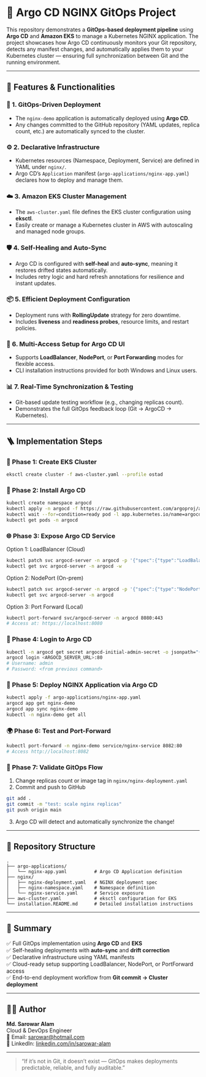 # 🚀 Argo CD NGINX GitOps Project

This repository demonstrates a **GitOps-based deployment pipeline** using **Argo CD** and **Amazon EKS** to manage a Kubernetes NGINX application. The project showcases how Argo CD continuously monitors your Git repository, detects any manifest changes, and automatically applies them to your Kubernetes cluster — ensuring full synchronization between Git and the running environment.

---

## 🌟 Features & Functionalities

### 🧩 1. GitOps-Driven Deployment
- The `nginx-demo` application is automatically deployed using **Argo CD**.
- Any changes committed to the GitHub repository (YAML updates, replica count, etc.) are automatically synced to the cluster.

### ⚙️ 2. Declarative Infrastructure
- Kubernetes resources (Namespace, Deployment, Service) are defined in YAML under `nginx/`.
- Argo CD’s `Application` manifest (`argo-applications/nginx-app.yaml`) declares how to deploy and manage them.

### ☁️ 3. Amazon EKS Cluster Management
- The `aws-cluster.yaml` file defines the EKS cluster configuration using **eksctl**.
- Easily create or manage a Kubernetes cluster in AWS with autoscaling and managed node groups.

### 🛡️ 4. Self-Healing and Auto-Sync
- Argo CD is configured with **self-heal** and **auto-sync**, meaning it restores drifted states automatically.
- Includes retry logic and hard refresh annotations for resilience and instant updates.

### 📦 5. Efficient Deployment Configuration
- Deployment runs with **RollingUpdate** strategy for zero downtime.
- Includes **liveness** and **readiness probes**, resource limits, and restart policies.

### 🧰 6. Multi-Access Setup for Argo CD UI
- Supports **LoadBalancer**, **NodePort**, or **Port Forwarding** modes for flexible access.
- CLI installation instructions provided for both Windows and Linux users.

### 📊 7. Real-Time Synchronization & Testing
- Git-based update testing workflow (e.g., changing replicas count).
- Demonstrates the full GitOps feedback loop (Git → ArgoCD → Kubernetes).

---

## 🪜 Implementation Steps

### 🧱 Phase 1: Create EKS Cluster
```bash
eksctl create cluster -f aws-cluster.yaml --profile ostad
```

### 🚀 Phase 2: Install Argo CD
```bash
kubectl create namespace argocd
kubectl apply -n argocd -f https://raw.githubusercontent.com/argoproj/argo-cd/stable/manifests/install.yaml
kubectl wait --for=condition=ready pod -l app.kubernetes.io/name=argocd-server -n argocd --timeout=300s
kubectl get pods -n argocd
```

### 🌐 Phase 3: Expose Argo CD Service
Option 1: LoadBalancer (Cloud)
```bash
kubectl patch svc argocd-server -n argocd -p '{"spec":{"type":"LoadBalancer"}}'
kubectl get svc argocd-server -n argocd -w
```

Option 2: NodePort (On-prem)
```bash
kubectl patch svc argocd-server -n argocd -p '{"spec":{"type":"NodePort"}}'
kubectl get svc argocd-server -n argocd
```

Option 3: Port Forward (Local)
```bash
kubectl port-forward svc/argocd-server -n argocd 8080:443
# Access at: https://localhost:8080
```

### 🔑 Phase 4: Login to Argo CD
```bash
kubectl -n argocd get secret argocd-initial-admin-secret -o jsonpath="{.data.password}" | base64 -d
argocd login <ARGOCD_SERVER_URL>:80
# Username: admin
# Password: <from previous command>
```

### 🧠 Phase 5: Deploy NGINX Application via Argo CD
```bash
kubectl apply -f argo-applications/nginx-app.yaml
argocd app get nginx-demo
argocd app sync nginx-demo
kubectl -n nginx-demo get all
```

### 🌍 Phase 6: Test and Port-Forward
```bash
kubectl port-forward -n nginx-demo service/nginx-service 8082:80
# Access http://localhost:8082
```

### 🧪 Phase 7: Validate GitOps Flow
1. Change replicas count or image tag in `nginx/nginx-deployment.yaml`
2. Commit and push to GitHub
```bash
git add .
git commit -m "test: scale nginx replicas"
git push origin main
```
3. Argo CD will detect and automatically synchronize the change!

---

## 📁 Repository Structure

```
.
├── argo-applications/
│   └── nginx-app.yaml          # Argo CD Application definition
├── nginx/
│   ├── nginx-deployment.yaml   # NGINX deployment spec
│   ├── nginx-namespace.yaml    # Namespace definition
│   └── nginx-service.yaml      # Service exposure
├── aws-cluster.yaml            # eksctl configuration for EKS
└── installation.README.md      # Detailed installation instructions
```

---

## 🧩 Summary
✅ Full GitOps implementation using **Argo CD** and **EKS**  
✅ Self-healing deployments with **auto-sync** and **drift correction**  
✅ Declarative infrastructure using YAML manifests  
✅ Cloud-ready setup supporting LoadBalancer, NodePort, or PortForward access  
✅ End-to-end deployment workflow from **Git commit → Cluster deployment**  

---

## 🧑‍💻 Author
**Md. Sarowar Alam**  
Cloud & DevOps Engineer  
📧 Email: sarowar@hotmail.com  
🔗 LinkedIn: [linkedin.com/in/sarowar-alam](https://linkedin.com/in/sarowar-alam)

---

> “If it’s not in Git, it doesn’t exist — GitOps makes deployments predictable, reliable, and fully auditable.”
